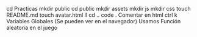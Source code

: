  cd Practicas
 mkdir public
 cd public
 mkdir assets
 mkdir js
 mkdir css
 touch README.md
 touch avatar.html
 ll
 cd ..
 code .
 Comentar en html ctrl k
 Variables Globales (Se pueden ver en el navegador)
 Usamos Función aleatoria en el juego
 


